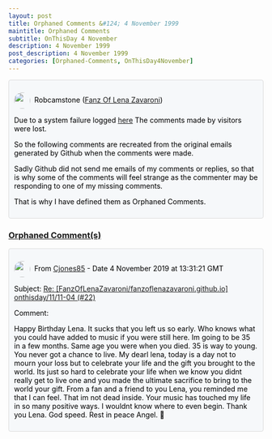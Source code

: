 ```yaml
---
layout: post
title: Orphaned Comments &#124; 4 November 1999
maintitle: Orphaned Comments
subtitle: OnThisDay 4 November
description: 4 November 1999
post_description: 4 November 1999
categories: [Orphaned-Comments, OnThisDay4November]
---
```


<div class="discussions">
<p><img src="https://avatars.githubusercontent.com/u/54239649" class="shape"/>Robcamstone (<a class="link" href="https://github.com/FanzOfLenaZavaroni">Fanz Of Lena Zavaroni</a>)</p>
<p>Due to a system failure logged <a class="link" href="https://github.com/FanzOfLenaZavaroni/fanzoflenazavaroni.github.io/discussions/2">here</a> The comments made by visitors were lost.</p>
<p>So the following comments are recreated from the original emails generated by Github when the comments were made.</p>
<p>Sadly Github did not send me emails of my comments or replies, so that is why some of the comments will feel strange as the commenter may be responding to one of my missing comments.</p>
<p>That is why I have defined them as Orphaned Comments.</p>
</div>

<h3 id="orphaned"><a href="#orphaned">Orphaned Comment(s)</a></h3>

<div class="discussions">
<p><img src="https://avatars.githubusercontent.com/u/56027699" class="shape"/>From <a class="link" href="https://github.com/Cjones85">Cjones85</a> - Date 4 November 2019 at 13:31:21 GMT</p>
<p>Subject: <a class="link" href="/onthisday/11/11-04+comments">Re: [FanzOfLenaZavaroni/fanzoflenazavaroni.github.io] onthisday/11/11-04 (#22)</a></p>
<p>Comment:</p>
<p>Happy Birthday Lena. It sucks that you left us so early. Who knows what you could have added to music if you were still here. Im going to be 35 in a few months. Same age you were when you died. 35 is way to young. You never got a chance to live. My dearl lena, today is a day not to mourn your loss but to celebrate your life and the gift you brought to the world. Its just so hard to celebrate your life when we know you didnt really get to live one and you made the ultimate sacrifice to bring to the world your gift. From a fan and a friend to you Lena, you reminded me that I can feel. That im not dead inside. Your music has touched my life in so many positive ways. I wouldnt know where to even begin. Thank you Lena. God speed. Rest in peace Angel. 💙</p>
</div>

<style>
.discussions {background-color:#f6f8fa; color:#000; padding: 10px; border-radius: 0.25rem; border-style: solid; border-color: #DBDBDB; border-width: 1px;}

.shape {
    background-color: var(--color-avatar-bg);
    border-radius: 50%;
    box-shadow: 0 0 0 1px var(--color-avatar-border);
    display: inline-block;
    flex-shrink: 0;
    line-height: 1;
    overflow: hidden;
    vertical-align: middle;
    width:32px;
    margin: 0px 8px 0px 0px;
}
</style>

